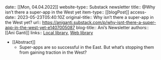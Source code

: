 date:: [[Mon, 04.04.2022]]
website-type:: Substack newsletter
title:: @Why isn’t there a super-app in the West yet
item-type:: [[blogPost]]
access-date:: 2023-05-23T05:40:10Z
original-title:: Why isn’t there a super-app in the West yet?
url:: https://aniganti.substack.com/p/why-isnt-there-a-super-app-in-the-west-yet-e1407005087
blog-title:: Ani’s Newsletter
authors:: [[Ani Ganti]]
links:: [Local library](zotero://select/library/items/RY6AG4RT), [Web library](https://www.zotero.org/users/6520516/items/RY6AG4RT)

- [[Abstract]]
	- Super-apps are so successful in the East. But what’s stopping them from gaining traction in the West?